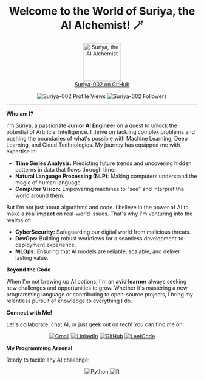 <h1 align="center">Welcome to the World of Suriya, the AI Alchemist! 🪄</h1>

<div align="center">
  <img src="https://media.giphy.com/media/hvRJCLFzcasrR4ia7z/giphy.gif" width="100" alt="Suriya, the AI Alchemist" />
  <br />
  <a href="https://github.com/Suriya-002">Suriya-002 on GitHub</a>
</div>

<p align="center">
  <img src="https://komarev.com/ghpvc/?username=Suriya-002&label=Profile%20views&color=0e75b6&style=flat" alt="Suriya-002 Profile Views" />
  <img src="https://img.shields.io/github/followers/Suriya-002?label=Followers" alt="Suriya-002 Followers" />
</p>

<hr />

**Who am I?**

I'm Suriya, a passionate **Junior AI Engineer** on a quest to unlock the potential of Artificial Intelligence. I thrive on tackling complex problems and pushing the boundaries of what's possible with Machine Learning, Deep Learning, and Cloud Technologies. My journey has equipped me with expertise in:

* **Time Series Analysis:** Predicting future trends and uncovering hidden patterns in data that flows through time.
* **Natural Language Processing (NLP):** Making computers understand the magic of human language.
* **Computer Vision:** Empowering machines to "see" and interpret the world around them.

But I'm not just about algorithms and code. I believe in the power of AI to make a **real impact** on real-world issues. That's why I'm venturing into the realms of:

* **CyberSecurity:** Safeguarding our digital world from malicious threats.
* **DevOps:** Building robust workflows for a seamless development-to-deployment experience.
* **MLOps:** Ensuring that AI models are reliable, scalable, and deliver lasting value.

**Beyond the Code**

When I'm not brewing up AI potions, I'm an **avid learner** always seeking new challenges and opportunities to grow. Whether it's mastering a new programming language or contributing to open-source projects, I bring my relentless pursuit of knowledge to everything I do.

**Connect with Me!**

Let's collaborate, chat AI, or just geek out on tech! You can find me on:

<p align="center">
  <a href="mailto:suriyarajavel02@gmail.com"><img src="https://img.shields.io/badge/Gmail-EA4335?style=for-the-badge&logo=gmail&logoColor=white" alt="Gmail" /></a>
  <a href="https://www.linkedin.com/in/suriya-narayanan-r-9b34b8212/"><img src="https://img.shields.io/badge/LinkedIn-0077B5?style=for-the-badge&logo=linkedin&logoColor=white" alt="LinkedIn" /></a>
  <a href="https://github.com/Suriya-002"><img src="https://img.shields.io/badge/GitHub-100000?style=for-the-badge&logo=github&logoColor=white" alt="GitHub" /></a>
  <a href="https://leetcode.com/suriya_bw/"><img src="https://img.shields.io/badge/LeetCode-FFA116?style=for-the-badge&logo=LeetCode&logoColor=black" alt="LeetCode" /></a>
</p>

**My Programming Arsenal**

Ready to tackle any AI challenge:

<p align="center">
  <img alt="Python" src="https://img.shields.io/badge/Python-3776AB?style=for-the-badge&logo=python&logoColor=white">
  <img alt="R" src="https://img.shields.io/badge/R-276DC3?style=for-the-badge&logo=r&logoColor=white">
  <img alt="Matlab" src="https://img.shields.io/badge/Matlab-0076A8?style=for-the
